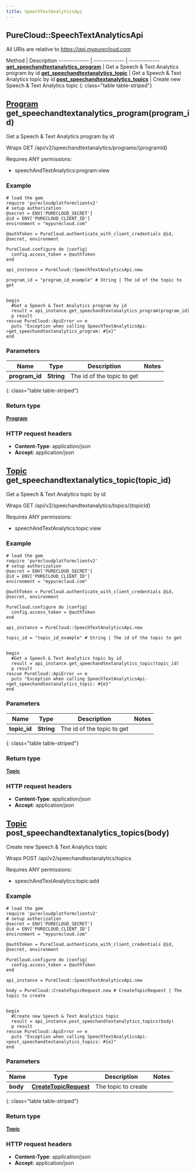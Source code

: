 ```yaml
---
title: SpeechTextAnalyticsApi
---
```


## PureCloud::SpeechTextAnalyticsApi

All URIs are relative to *https://api.mypurecloud.com*

Method | Description
------------- | ------------- | -------------
[**get_speechandtextanalytics_program**](SpeechTextAnalyticsApi.html#get_speechandtextanalytics_program) | Get a Speech &amp; Text Analytics program by id
[**get_speechandtextanalytics_topic**](SpeechTextAnalyticsApi.html#get_speechandtextanalytics_topic) | Get a Speech &amp; Text Analytics topic by id
[**post_speechandtextanalytics_topics**](SpeechTextAnalyticsApi.html#post_speechandtextanalytics_topics) | Create new Speech &amp; Text Analytics topic
{: class="table table-striped"}

<a name="get_speechandtextanalytics_program"></a>

## [**Program**](Program.html) get_speechandtextanalytics_program(program_id)



Get a Speech & Text Analytics program by id



Wraps GET /api/v2/speechandtextanalytics/programs/{programId} 

Requires ANY permissions: 

* speechAndTextAnalytics:program:view


### Example
```{"language":"ruby"}
# load the gem
require 'purecloudplatformclientv2'
# setup authorization
@secret = ENV['PURECLOUD_SECRET']
@id = ENV['PURECLOUD_CLIENT_ID']
environment = "mypurecloud.com"

@authToken = PureCloud.authenticate_with_client_credentials @id, @secret, environment

PureCloud.configure do |config|
  config.access_token = @authToken
end

api_instance = PureCloud::SpeechTextAnalyticsApi.new

program_id = "program_id_example" # String | The id of the topic to get


begin
  #Get a Speech & Text Analytics program by id
  result = api_instance.get_speechandtextanalytics_program(program_id)
  p result
rescue PureCloud::ApiError => e
  puts "Exception when calling SpeechTextAnalyticsApi->get_speechandtextanalytics_program: #{e}"
end
```

### Parameters

Name | Type | Description  | Notes
------------- | ------------- | ------------- | -------------
 **program_id** | **String**| The id of the topic to get |  |
{: class="table table-striped"}


### Return type

[**Program**](Program.html)

### HTTP request headers

 - **Content-Type**: application/json
 - **Accept**: application/json



<a name="get_speechandtextanalytics_topic"></a>

## [**Topic**](Topic.html) get_speechandtextanalytics_topic(topic_id)



Get a Speech & Text Analytics topic by id



Wraps GET /api/v2/speechandtextanalytics/topics/{topicId} 

Requires ANY permissions: 

* speechAndTextAnalytics:topic:view


### Example
```{"language":"ruby"}
# load the gem
require 'purecloudplatformclientv2'
# setup authorization
@secret = ENV['PURECLOUD_SECRET']
@id = ENV['PURECLOUD_CLIENT_ID']
environment = "mypurecloud.com"

@authToken = PureCloud.authenticate_with_client_credentials @id, @secret, environment

PureCloud.configure do |config|
  config.access_token = @authToken
end

api_instance = PureCloud::SpeechTextAnalyticsApi.new

topic_id = "topic_id_example" # String | The id of the topic to get


begin
  #Get a Speech & Text Analytics topic by id
  result = api_instance.get_speechandtextanalytics_topic(topic_id)
  p result
rescue PureCloud::ApiError => e
  puts "Exception when calling SpeechTextAnalyticsApi->get_speechandtextanalytics_topic: #{e}"
end
```

### Parameters

Name | Type | Description  | Notes
------------- | ------------- | ------------- | -------------
 **topic_id** | **String**| The id of the topic to get |  |
{: class="table table-striped"}


### Return type

[**Topic**](Topic.html)

### HTTP request headers

 - **Content-Type**: application/json
 - **Accept**: application/json



<a name="post_speechandtextanalytics_topics"></a>

## [**Topic**](Topic.html) post_speechandtextanalytics_topics(body)



Create new Speech & Text Analytics topic



Wraps POST /api/v2/speechandtextanalytics/topics 

Requires ANY permissions: 

* speechAndTextAnalytics:topic:add


### Example
```{"language":"ruby"}
# load the gem
require 'purecloudplatformclientv2'
# setup authorization
@secret = ENV['PURECLOUD_SECRET']
@id = ENV['PURECLOUD_CLIENT_ID']
environment = "mypurecloud.com"

@authToken = PureCloud.authenticate_with_client_credentials @id, @secret, environment

PureCloud.configure do |config|
  config.access_token = @authToken
end

api_instance = PureCloud::SpeechTextAnalyticsApi.new

body = PureCloud::CreateTopicRequest.new # CreateTopicRequest | The topic to create


begin
  #Create new Speech & Text Analytics topic
  result = api_instance.post_speechandtextanalytics_topics(body)
  p result
rescue PureCloud::ApiError => e
  puts "Exception when calling SpeechTextAnalyticsApi->post_speechandtextanalytics_topics: #{e}"
end
```

### Parameters

Name | Type | Description  | Notes
------------- | ------------- | ------------- | -------------
 **body** | [**CreateTopicRequest**](CreateTopicRequest.html)| The topic to create |  |
{: class="table table-striped"}


### Return type

[**Topic**](Topic.html)

### HTTP request headers

 - **Content-Type**: application/json
 - **Accept**: application/json




